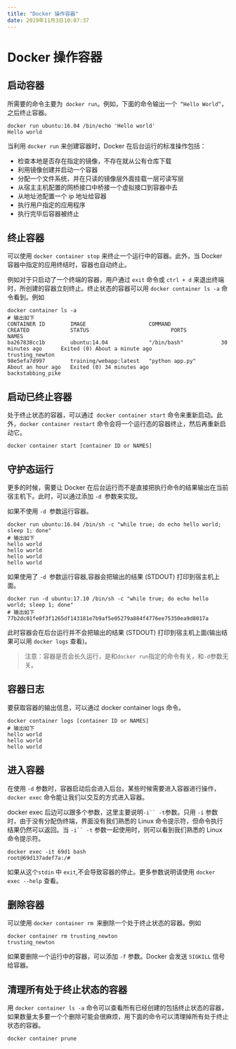 ```yaml
---
title: "Docker 操作容器"
date: 2019年11月3日10:07:37
---
```

# Docker 操作容器
## 启动容器
所需要的命令主要为` docker run`。例如，下面的命令输出一个` “Hello World”`，之后终止容器。
```
docker run ubuntu:16.04 /bin/echo 'Hello world'
Hello world
```
当利用 `docker run` 来创建容器时，Docker 在后台运行的标准操作包括：
- 检查本地是否存在指定的镜像，不存在就从公有仓库下载
- 利用镜像创建并启动一个容器
- 分配一个文件系统，并在只读的镜像层外面挂载一层可读写层
- 从宿主主机配置的网桥接口中桥接一个虚拟接口到容器中去
- 从地址池配置一个 ip 地址给容器
- 执行用户指定的应用程序
- 执行完毕后容器被终止

## 终止容器
可以使用 `docker container stop` 来终止一个运行中的容器。此外，当 Docker 容器中指定的应用终结时，容器也自动终止。

例如对于只启动了一个终端的容器，用户通过 `exit` 命令或 `ctrl + d` 来退出终端时，所创建的容器立刻终止。终止状态的容器可以用 `docker container ls -a` 命令看到。例如
```
docker container ls -a
# 输出如下
CONTAINER ID        IMAGE                    COMMAND                CREATED             STATUS                          PORTS               NAMES
ba267838cc1b        ubuntu:14.04             "/bin/bash"            30 minutes ago      Exited (0) About a minute ago                       trusting_newton
98e5efa7d997        training/webapp:latest   "python app.py"        About an hour ago   Exited (0) 34 minutes ago                           backstabbing_pike
```

## 启动已终止容器
处于终止状态的容器，可以通过` docker container start` 命令来重新启动。此外，`docker container restart` 命令会将一个运行态的容器终止，然后再重新启动它。
```
docker container start [container ID or NAMES]
```
## 守护态运行
更多的时候，需要让 Docker 在后台运行而不是直接把执行命令的结果输出在当前宿主机下。此时，可以通过添加 `-d `参数来实现。

如果不使用 `-d `参数运行容器。
```
docker run ubuntu:16.04 /bin/sh -c "while true; do echo hello world; sleep 1; done"
# 输出如下
hello world
hello world
hello world
hello world
```
如果使用了 `-d `参数运行容器,容器会把输出的结果 (STDOUT) 打印到宿主机上面。
```
docker run -d ubuntu:17.10 /bin/sh -c "while true; do echo hello world; sleep 1; done"
# 输出如下
77b2dc01fe0f3f1265df143181e7b9af5e05279a884f4776ee75350ea9d8017a
```
此时容器会在后台运行并不会把输出的结果 (STDOUT) 打印到宿主机上面(输出结果可以用 `docker logs` 查看)。

> 注意：容器是否会长久运行，是和`docker run`指定的命令有关，和`-d`参数无关。

## 容器日志
要获取容器的输出信息，可以通过 docker container logs 命令。
```
docker container logs [container ID or NAMES]
# 输出如下
hello world
hello world
hello world
```

## 进入容器
在使用 `-d` 参数时，容器启动后会进入后台。某些时候需要进入容器进行操作，`docker exec` 命令能让我们以交互的方式进入容器。

docker exec 后边可以跟多个参数，这里主要说明` -i`` -t `参数。只用 `-i` 参数时，由于没有分配伪终端，界面没有我们熟悉的 Linux 命令提示符，但命令执行结果仍然可以返回。当 `-i`` -t` 参数一起使用时，则可以看到我们熟悉的 Linux 命令提示符。
```
docker exec -it 69d1 bash
root@69d137adef7a:/#
```
如果从这个`stdin` 中 `exit`,不会导致容器的停止。更多参数说明请使用 `docker exec --help` 查看。

## 删除容器
可以使用 `docker container rm `来删除一个处于终止状态的容器。例如
```
docker container rm trusting_newton
trusting_newton
```
如果要删除一个运行中的容器，可以添加 `-f` 参数。Docker 会发送 `SIGKILL` 信号给容器。

## 清理所有处于终止状态的容器
用 `docker container ls -a` 命令可以查看所有已经创建的包括终止状态的容器，如果数量太多要一个个删除可能会很麻烦，用下面的命令可以清理掉所有处于终止状态的容器。
```
docker container prune
```
